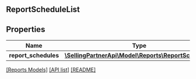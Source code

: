 ## ReportScheduleList

## Properties

Name | Type | Description | Notes
------------ | ------------- | ------------- | -------------
**report_schedules** | [**\SellingPartnerApi\Model\Reports\ReportSchedule[]**](ReportSchedule.md) |  |

[[Reports Models]](../) [[API list]](../../Api) [[README]](../../../README.md)
